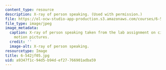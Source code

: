 ```yaml
---
content_type: resource
description: X-ray of person speaking. (Used with permission.)
file: https://ol-ocw-studio-app-production.s3.amazonaws.com/courses/6-542j-laboratory-on-the-physiology-acoustics-and-perception-of-speech-fall-2005/a9347f1c94d5b94def27766901adba59_6-542jf05.jpg
file_type: image/jpeg
image_metadata:
  caption: X-ray of person speaking taken from the lab assignment on cineradiographic
    motion pictures.
  credit: ''
  image-alt: X-ray of person speaking.
resourcetype: Image
title: 6-542jf05.jpg
uid: a9347f1c-94d5-b94d-ef27-766901adba59
---
```

